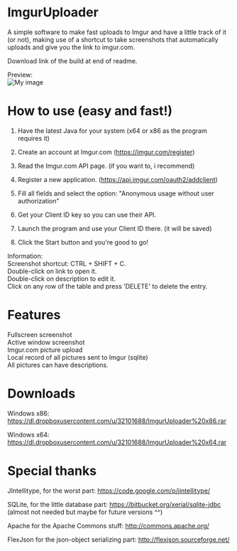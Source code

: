 ImgurUploader
=============

A simple software to make fast uploads to Imgur and have a little track of it (or not), making use of a shortcut to take screenshots that automatically uploads and give you the link to imgur.com.

Download link of the build at end of readme.

Preview:<br/>
![My image](http://i.imgur.com/4xxH4iK.png)



How to use (easy and fast!)
============
1. Have the latest Java for your system (x64 or x86 as the program requires it)

2. Create an account at Imgur.com (https://imgur.com/register)

3. Read the Imgur.com API page. (if you want to, i recommend)

4. Register a new application. (https://api.imgur.com/oauth2/addclient)

5. Fill all fields and select the option: "Anonymous usage without user authorization"

6. Get your Client ID key so you can use their API.

7. Launch the program and use your Client ID there. (it will be saved)

8. Click the Start button and you're good to go!

Information:<br/>
Screenshot shortcut: CTRL + SHIFT + C.<br/>
Double-click on link to open it.<br/>
Double-click on description to edit it.<br/>
Click on any row of the table and press 'DELETE' to delete the entry.


Features
============
Fullscreen screenshot<br/>
Active window screenshot<br/>
Imgur.com picture upload<br/>
Local record of all pictures sent to Imgur (sqlite)<br/>
All pictures can have descriptions.


Downloads
============
Windows x86: https://dl.dropboxusercontent.com/u/32101688/ImgurUploader%20x86.rar

Windows x64: https://dl.dropboxusercontent.com/u/32101688/ImgurUploader%20x64.rar


Special thanks
===========
JIntellitype, for the worst part: https://code.google.com/p/jintellitype/

SQLite, for the little database part: https://bitbucket.org/xerial/sqlite-jdbc (almost not needed but maybe for future versions ^^)

Apache for the Apache Commons stuff: http://commons.apache.org/

FlexJson for the json-object serializing part: http://flexjson.sourceforge.net/
